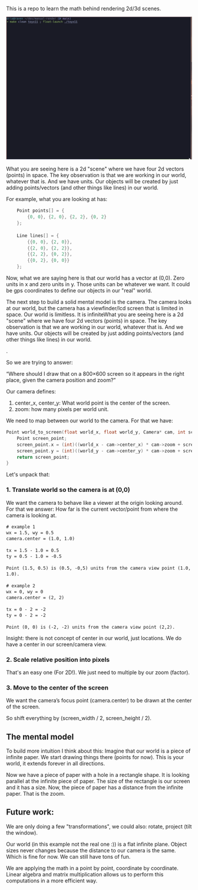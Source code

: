 This is a repo to learn the math behind rendering 2d/3d scenes.

![](./manual-render.gif)

What you are seeing here is a 2d "scene" where we have four 2d vectors (points)
in space. The key observation is that we are working in our world, whatever
that is. And we have units. Our objects will be created by just adding
points/vectors (and other things like lines) in our world. 

For example, what you are looking at has:

```c
    Point points[] = {
        {0, 0}, {2, 0}, {2, 2}, {0, 2}
    };

    Line lines[] = {
        {{0, 0}, {2, 0}},
        {{2, 0}, {2, 2}},
        {{2, 2}, {0, 2}},
        {{0, 2}, {0, 0}}
    };
```

Now, what we are saying here is that our world has a vector at (0,0). Zero units in x and 
zero units in y. Those units can be whatever we want. It could be gps coordinates to define
our objects in our "real" world.

The next step to build a solid mental model is the camera. The camera looks at our world, 
but the camera has a viewfinder/lcd screen that is limited in space. Our world is limitless.
It is infiniteWhat you are seeing here is a 2d "scene" where we have four 2d vectors (points)
in space. The key observation is that we are working in our world, whatever
that is. And we have units. Our objects will be created by just adding
points/vectors (and other things like lines) in our world. 

.

So we are trying to answer:

“Where should I draw that on a 800×600 screen so it appears in the right place,
given the camera position and zoom?”

Our camera defines:
1. center_x, center_y: What world point is the center of the screen.
2. zoom: how many pixels per world unit. 

We need to map between our world to the camera. For that we have:

```c
Point world_to_screen(float world_x, float world_y, Camera* cam, int screen_width, int screen_height) {
    Point screen_point;
    screen_point.x = (int)((world_x - cam->center_x) * cam->zoom + screen_width / 2);
    screen_point.y = (int)((world_y - cam->center_y) * cam->zoom + screen_height / 2);
    return screen_point;
}
```

Let's unpack that:

### 1. Translate world so the camera is at (0,0)

We want the camera to behave like a viewer at the origin looking around. For that we answer: 
How far is the current vector/point from where the camera is looking at. 

```
# example 1
wx = 1.5, wy = 0.5
camera.center = (1.0, 1.0)

tx = 1.5 - 1.0 = 0.5
ty = 0.5 - 1.0 = -0.5

Point (1.5, 0.5) is (0.5, -0,5) units from the camera view point (1.0, 1.0).

# example 2
wx = 0, wy = 0
camera.center = (2, 2)

tx = 0 - 2 = -2
ty = 0 - 2 = -2

Point (0, 0) is (-2, -2) units from the camera view point (2,2).
```

Insight: there is not concept of center in our world, just locations. 
We do have a center in our screen/camera view.


### 2. Scale relative position into pixels

That's an easy one (For 2D!). We just need to multiple by our zoom (factor).

### 3. Move to the center of the screen

We want the camera’s focus point (camera.center) to be drawn at the center of the screen.

So shift everything by (screen_width / 2, screen_height / 2).

## The mental model

To build more intuition I think about this: Imagine that our world is a piece
of infinite paper. We  start drawing things there (points for now).  This is
your world, it extends forever in all directions.

Now we have a piece of paper with a hole in a  rectangle shape. It is looking
parallel at the infinite piece of paper. The size of the rectangle is our
screen and it has a size. Now, the piece of paper has a distance from the
infinite paper. That is the zoom. 

## Future work:

We are only doing a few "transformations", we could also: rotate, project (tilt the window).

Our world (in this example not the real one :)) is a flat infinite plane. Object sizes never
changes because the distance to our camera is the same. Which is fine for now. We can still
have tons of fun. 

We are applying the math in a point by point, coordinate by coordinate. Linear algebra and
matrix multiplication allows us to perform this computations in a more efficient way.


